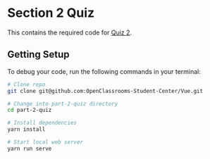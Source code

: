 # Section 2 Quiz

This contains the required code for [Quiz 2](https://openclassrooms.com/en/courses/5664336-create-a-web-application-with-vue-js/exercises/3714).

## Getting Setup

To debug your code, run the following commands in your terminal:

```bash
# Clone repo
git clone git@github.com:OpenClassrooms-Student-Center/Vue.git

# Change into part-2-quiz directory
cd part-2-quiz

# Install dependencies
yarn install

# Start local web server
yarn run serve
```
